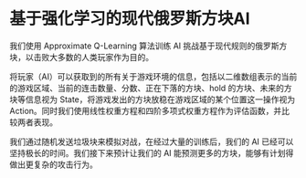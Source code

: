 # 基于强化学习的现代俄罗斯方块AI

我们使用 Approximate Q-Learning 算法训练 AI 挑战基于现代规则的俄罗斯方块，以击败大多数的人类玩家作为目的。

将玩家（AI）可以获取到的所有关于游戏环境的信息，包括以二维数组表示的当前的游戏区域、当前的连击数量、分数、正在下落的方块、hold 的方块、未来的方块等信息视为 State，将游戏发出的方块放稳在游戏区域的某个位置这一操作视为 Action。同时我们使用线性权重方程和四阶多项式权重方程作为评估函数，并比较两者表现。

我们通过随机发送垃圾块来模拟对战，在经过大量的训练后，我们的 AI 已经可以坚持极长的时间。我们接下来预计让我们的 AI 能预测更多的方块，能够有计划得做出更复杂的攻击行为。

